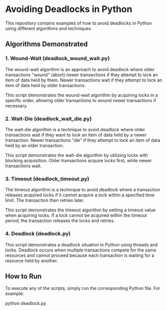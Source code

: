 # Avoiding Deadlocks in Python

This repository contains examples of how to avoid deadlocks in Python using different algorithms and techniques.

## Algorithms Demonstrated

### 1. Wound-Wait (deadlock_wound_wait.py)

The wound-wait algorithm is an approach to avoid deadlock where older transactions "wound" (abort) newer transactions if they attempt to lock an item of data held by them. Newer transactions wait if they attempt to lock an item of data held by older transactions.

This script demonstrates the wound-wait algorithm by acquiring locks in a specific order, allowing older transactions to wound newer transactions if necessary.

### 2. Wait-Die (deadlock_wait_die.py)

The wait-die algorithm is a technique to avoid deadlock where older transactions wait if they want to lock an item of data held by a newer transaction. Newer transactions "die" if they attempt to lock an item of data held by an older transaction.

This script demonstrates the wait-die algorithm by utilizing locks with blocking acquisition. Older transactions acquire locks first, while newer transactions wait.

### 3. Timeout (deadlock_timeout.py)

The timeout algorithm is a technique to avoid deadlock where a transaction releases acquired locks if it cannot acquire a lock within a specified time limit. The transaction then retries later.

This script demonstrates the timeout algorithm by setting a timeout value when acquiring locks. If a lock cannot be acquired within the timeout period, the transaction releases the locks and retries.

### 4. Deadlock (deadlock.py)

This script demonstrates a deadlock situation in Python using threads and locks. Deadlock occurs when multiple transactions compete for the same resources and cannot proceed because each transaction is waiting for a resource held by another.

## How to Run

To execute any of the scripts, simply run the corresponding Python file. For example:

python deadlock.py